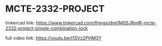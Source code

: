# MCTE-2332-PROJECT

tinkercad link:
https://www.tinkercad.com/things/dm0M0SJRmlR-mcte-2332-project-simple-combination-lock

full video link:
https://youtu.be/t1SVz2PHM3Y
